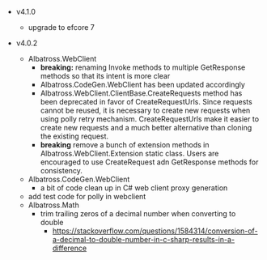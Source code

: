 * v4.1.0
	* upgrade to efcore 7

* v4.0.2
	* Albatross.WebClient
		* **breaking:** renaming Invoke methods to multiple GetResponse methods so that its intent is more clear
		* Albatross.CodeGen.WebClient has been updated accordingly
		* Albatross.WebClient.ClientBase.CreateRequests method has been deprecated in favor of CreateRequestUrls.  Since requests cannot be reused, it is necessary to create new requests when using polly retry mechanism.  CreateRequestUrls make it easier to create new requests and a much better alternative than cloning the existing request.
		* **breaking** remove a bunch of extension methods in Albatross.WebClient.Extension static class.  Users are encouraged to use CreateRequest adn GetResponse methods for consistency.
	* Albatross.CodeGen.WebClient
		* a bit of code clean up in C# web client proxy generation
	* add test code for polly in webclient
	* Albatross.Math
		* trim trailing zeros of a decimal number when converting to double
			* https://stackoverflow.com/questions/1584314/conversion-of-a-decimal-to-double-number-in-c-sharp-results-in-a-difference
			
